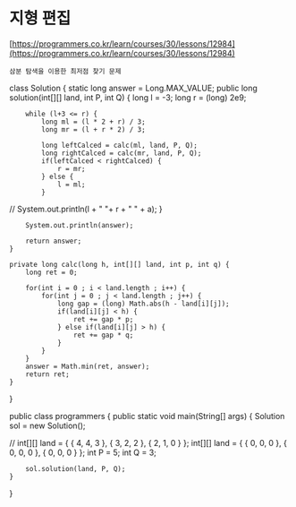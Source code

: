 # 지형 편집

[https://programmers.co.kr/learn/courses/30/lessons/12984](https://programmers.co.kr/learn/courses/30/lessons/12984)


~~~
삼분 탐색을 이용한 최저점 찾기 문제
~~~


class Solution {
	static long answer = Long.MAX_VALUE;
	public long solution(int[][] land, int P, int Q) {
		long l = -3;
		long r = (long) 2e9;

		
		while (l+3 <= r) {
			long ml = (l * 2 + r) / 3;
			long mr = (l + r * 2) / 3;
			
			long leftCalced = calc(ml, land, P, Q);
			long rightCalced = calc(mr, land, P, Q);
			if(leftCalced < rightCalced) {
				r = mr;
			} else {
				l = ml;
			}
//			System.out.println(l + " "+ r + " " + a);
		}

		System.out.println(answer);

		return answer;
	}

	private long calc(long h, int[][] land, int p, int q) {
		long ret = 0;
		
		for(int i = 0 ; i < land.length ; i++) {
			for(int j = 0 ; j < land.length ; j++) {
				long gap = (long) Math.abs(h - land[i][j]);
				if(land[i][j] < h) {
					ret += gap * p;
				} else if(land[i][j] > h) {
					ret += gap * q;
				}
			}
		}
		answer = Math.min(ret, answer);
		return ret;
	}
}

public class programmers {
	public static void main(String[] args) {
		Solution sol = new Solution();

//		int[][] land = { { 4, 4, 3 }, { 3, 2, 2 }, { 2, 1, 0 } };
		int[][] land = { { 0, 0, 0 }, { 0, 0, 0 }, { 0, 0, 0 } };
		int P = 5;
		int Q = 3;

		sol.solution(land, P, Q);
	}
}
